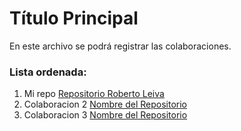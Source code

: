 # Título Principal
En este archivo se podrá registrar las colaboraciones.


### Lista ordenada:
1. Mi repo [Repositorio Roberto Leiva ](https://github.com/robleitob/robleitob.github.io)
2. Colaboracion 2 [Nombre del Repositorio](https://github.com/usuario/nombre-del-repositorio)
3. Colaboracion 3 [Nombre del Repositorio](https://github.com/usuario/nombre-del-repositorio)
